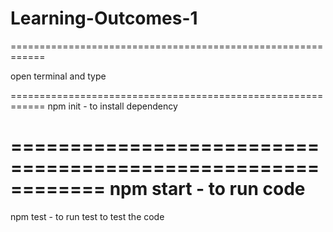 # Learning-Outcomes-1

============================================================

open terminal and type

============================================================
npm init - to install dependency

============================================================
npm start - to run code
============================================================
npm test - to run test to test the code
